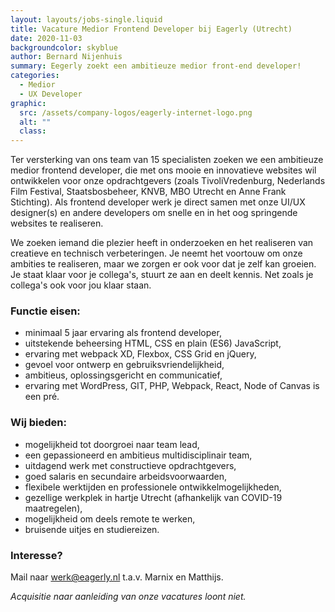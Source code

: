 ```yaml
---
layout: layouts/jobs-single.liquid
title: Vacature Medior Frontend Developer bij Eagerly (Utrecht)
date: 2020-11-03
backgroundcolor: skyblue
author: Bernard Nijenhuis
summary: Eegerly zoekt een ambitieuze medior front-end developer!
categories:
  - Medior
  - UX Developer
graphic:
  src: /assets/company-logos/eagerly-internet-logo.png
  alt: ""
  class:
---
```


Ter versterking van ons team van 15 specialisten zoeken we een ambitieuze medior frontend developer, die met ons mooie en innovatieve websites wil ontwikkelen voor onze opdrachtgevers (zoals TivoliVredenburg, Nederlands Film Festival, Staatsbosbeheer, KNVB, MBO Utrecht en Anne Frank Stichting). Als frontend developer werk je direct samen met onze UI/UX designer(s) en andere developers om snelle en in het oog springende websites te realiseren.

We zoeken iemand die plezier heeft in onderzoeken en het realiseren van creatieve en technisch verbeteringen. Je neemt het voortouw om onze ambities te realiseren, maar we zorgen er ook voor dat je zelf kan groeien. Je staat klaar voor je collega's, stuurt ze aan en deelt kennis. Net zoals je collega's ook voor jou klaar staan.

### Functie eisen:

- minimaal 5 jaar ervaring als frontend developer,
- uitstekende beheersing HTML, CSS en plain (ES6) JavaScript,
- ervaring met webpack XD, Flexbox, CSS Grid en jQuery,
- gevoel voor ontwerp en gebruiksvriendelijkheid,
- ambitieus, oplossingsgericht en communicatief,
- ervaring met WordPress, GIT, PHP, Webpack, React, Node of Canvas is een pré.

### Wij bieden:

- mogelijkheid tot doorgroei naar team lead,
- een gepassioneerd en ambitieus multidisciplinair team,
- uitdagend werk met constructieve opdrachtgevers,
- goed salaris en secundaire arbeidsvoorwaarden,
- flexibele werktijden en professionele ontwikkelmogelijkheden,
- gezellige werkplek in hartje Utrecht (afhankelijk van COVID-19 maatregelen),
- mogelijkheid om deels remote te werken,
- bruisende uitjes en studiereizen.

### Interesse?

Mail naar [werk@eagerly.nl](mailto:werk@eagerly.nl) t.a.v. Marnix en Matthijs.

_Acquisitie naar aanleiding van onze vacatures loont niet._
